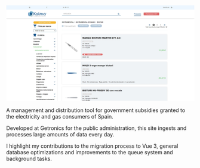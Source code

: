 ![Kalma marketplace](/content/projects/kalma-mp.jpg)

A management and distribution tool for government subsidies granted to the electricity and gas consumers of Spain.

Developed at Getronics for the public administration, this site ingests and processes large amounts of data every day.

I highlight my contributions to the migration process to Vue 3, general database optimizations and improvements to the queue system and background tasks.
